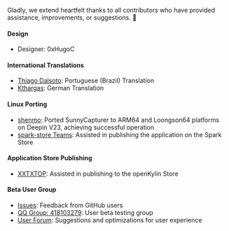 Gladly, we extend heartfelt thanks to all contributors who have provided assistance, improvements, or suggestions. 🙇‍



#### Design  

- Designer: 0xHugoC  



#### International Translations  

- [Thiago Dalsoto](https://github.com/thiagodalsoto): Portuguese (Brazil) Translation  
- [Kthargas](https://github.com/Kthargas): German Translation  



#### Linux Porting  

- [shenmo](https://github.com/shenmo7192): Ported SunnyCapturer to ARM64 and Loongson64 platforms on Deepin V23, achieving successful operation  
- [spark-store Teams](https://gitee.com/spark-store-project/spark-store): Assisted in publishing the application on the Spark Store  



#### Application Store Publishing  

- [XXTXTOP](http://www.xiongshijie.top/): Assisted in publishing to the openKylin Store  



#### Beta User Group  

- [Issues](https://github.com/XMuli/SunnyCapturer/issues): Feedback from GitHub users  
- [QQ Group: 418103279](https://qm.qq.com/cgi-bin/qm/qr?authKey=5pYNrJL7%2F8biKzT5LMj8dbjkpPvUvdLVbAOcNTydiqTDNc49yg0wtVcub8Cu3Pqa&k=OluWZhjVMhwP-6RO9Y7FFkJcXGiS4CVk&noverify=0): User beta testing group  
- [User Forum](https://txc.qq.com/products/649489/): Suggestions and optimizations for user experience  